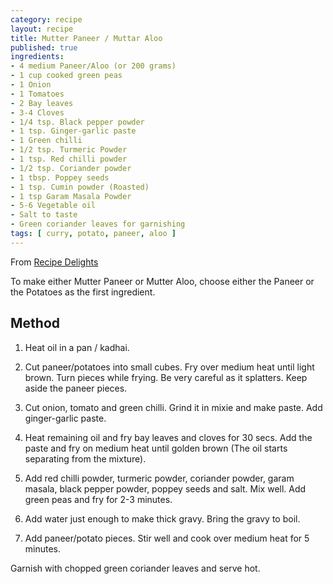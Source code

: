 ```yaml
---
category: recipe
layout: recipe
title: Mutter Paneer / Muttar Aloo
published: true
ingredients:
- 4 medium Paneer/Aloo (or 200 grams)
- 1 cup cooked green peas
- 1 Onion
- 1 Tomatoes
- 2 Bay leaves
- 3-4 Cloves
- 1/4 tsp. Black pepper powder
- 1 tsp. Ginger-garlic paste
- 1 Green chilli
- 1/2 tsp. Turmeric Powder
- 1 tsp. Red chilli powder
- 1/2 tsp. Coriander powder
- 1 tbsp. Poppey seeds
- 1 tsp. Cumin powder (Roasted)
- 1 tsp Garam Masala Powder
- 5-6 Vegetable oil
- Salt to taste
- Green coriander leaves for garnishing
tags: [ curry, potato, paneer, aloo ]
---
```

From [Recipe Delights](http://www.recipedelights.com/recipes/vegdishes/Mutterpaneer.htm)

To make either Mutter Paneer or Mutter Aloo, choose either the Paneer or the Potatoes as the first ingredient.

## Method ##

1. Heat oil in a pan / kadhai.
1. Cut paneer/potatoes into small cubes. Fry over medium heat until light brown. Turn pieces while frying. Be very
   careful as it splatters. Keep aside the paneer pieces.
1. Cut onion, tomato and green chilli. Grind it in mixie and make paste. Add ginger-garlic paste.

1. Heat remaining oil and fry bay leaves and cloves for 30 secs. Add the paste and fry on medium heat until golden
   brown (The oil starts separating from the mixture).
1. Add red chilli powder, turmeric powder, coriander powder, garam masala, black pepper powder, poppey seeds and
   salt. Mix well. Add green peas and fry for 2-3 minutes.
1. Add water just enough to make thick gravy. Bring the gravy to boil.
1. Add paneer/potato pieces. Stir well and cook over medium heat for 5 minutes.

Garnish with chopped green coriander leaves and serve hot.
